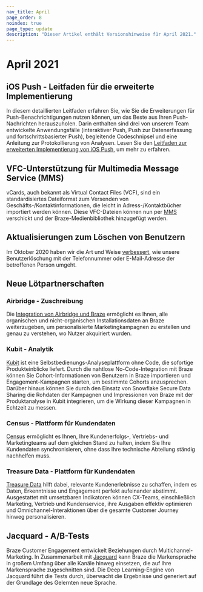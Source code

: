 ```yaml
---
nav_title: April
page_order: 8
noindex: true
page_type: update
description: "Dieser Artikel enthält Versionshinweise für April 2021."
---
```

# April 2021

## iOS Push - Leitfaden für die erweiterte Implementierung

In diesem detaillierten Leitfaden erfahren Sie, wie Sie die Erweiterungen für Push-Benachrichtigungen nutzen können, um das Beste aus Ihren Push-Nachrichten herauszuholen. Darin enthalten sind drei von unserem Team entwickelte Anwendungsfälle (interaktiver Push, Push zur Datenerfassung und fortschrittsbasierter Push), begleitende Codeschnipsel und eine Anleitung zur Protokollierung von Analysen. Lesen Sie den [Leitfaden zur erweiterten Implementierung von iOS Push](/docs/developer_guide/platform_integration_guides/swift/push_notifications/implementation_guide/), um mehr zu erfahren.

## VFC-Unterstützung für Multimedia Message Service (MMS)

vCards, auch bekannt als Virtual Contact Files (VCF), sind ein standardisiertes Dateiformat zum Versenden von Geschäfts-/Kontaktinformationen, die leicht in Adress-/Kontaktbücher importiert werden können. Diese VFC-Dateien können nun per [MMS]({{site.baseurl}}/user_guide/message_building_by_channel/sms/mms/create/) verschickt und der Braze-Medienbibliothek hinzugefügt werden. 

## Aktualisierungen zum Löschen von Benutzern

Im Oktober 2020 haben wir die Art und Weise [verbessert]({{site.baseurl}}/help/release_notes/2020/october/), wie unsere Benutzerlöschung mit der Telefonnummer oder E-Mail-Adresse der betroffenen Person umgeht. 

## Neue Lötpartnerschaften

### Airbridge - Zuschreibung

Die [Integration von Airbridge und Braze]({{site.baseurl}}/partners/message_orchestration/attribution/airbridge/) ermöglicht es Ihnen, alle organischen und nicht-organischen Installationsdaten an Braze weiterzugeben, um personalisierte Marketingkampagnen zu erstellen und genau zu verstehen, wo Nutzer akquiriert wurden.
### Kubit - Analytik

[Kubit]({{site.baseurl}}/partners/data_and_infrastructure_agility/analytics/kubit/) ist eine Selbstbedienungs-Analyseplattform ohne Code, die sofortige Produkteinblicke liefert. Durch die nahtlose No-Code-Integration mit Braze können Sie Cohort-Informationen von Benutzern in Braze importieren und Engagement-Kampagnen starten, um bestimmte Cohorts anzusprechen. Darüber hinaus können Sie durch den Einsatz von Snowflake Secure Data Sharing die Rohdaten der Kampagnen und Impressionen von Braze mit der Produktanalyse in Kubit integrieren, um die Wirkung dieser Kampagnen in Echtzeit zu messen. 

### Census - Plattform für Kundendaten

[Census]({{site.baseurl}}/partners/data_and_infrastructure_agility/customer_data_platform/census/) ermöglicht es Ihnen, Ihre Kundenerfolgs-, Vertriebs- und Marketingteams auf dem gleichen Stand zu halten, indem Sie Ihre Kundendaten synchronisieren, ohne dass Ihre technische Abteilung ständig nachhelfen muss.

### Treasure Data - Plattform für Kundendaten

[Treasure Data]({{site.baseurl}}/partners/data_and_infrastructure_agility/customer_data_platform/treasure_data/) hilft dabei, relevante Kundenerlebnisse zu schaffen, indem es Daten, Erkenntnisse und Engagement perfekt aufeinander abstimmt. Ausgestattet mit umsetzbaren Indikatoren können CX-Teams, einschließlich Marketing, Vertrieb und Kundenservice, ihre Ausgaben effektiv optimieren und Omnichannel-Interaktionen über die gesamte Customer Journey hinweg personalisieren. 

## Jacquard - A/B-Tests

Braze Customer Engagement entwickelt Beziehungen durch Multichannel-Marketing. In Zusammenarbeit mit [Jacquard]({{site.baseurl}}/partners/data_and_infrastructure_agility/ab_testing/jacquard/) kann Braze die Markensprache in großem Umfang über alle Kanäle hinweg einsetzen, die auf Ihre Markensprache zugeschnitten sind. Die Deep Learning-Engine von Jacquard führt die Tests durch, überwacht die Ergebnisse und generiert auf der Grundlage des Gelernten neue Sprache. 